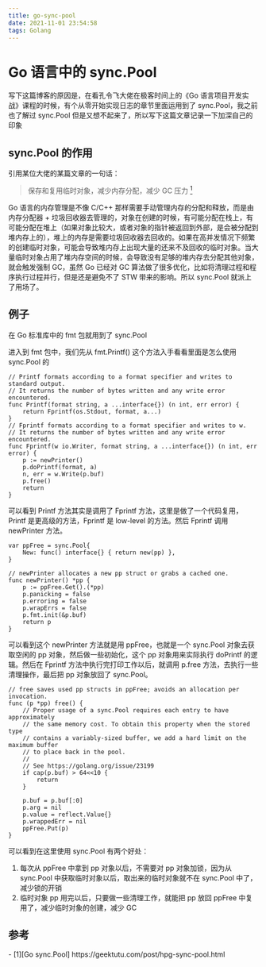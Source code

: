 ```yaml
---
title: go-sync-pool
date: 2021-11-01 23:54:58
tags: Golang
---
```


# Go 语言中的 sync.Pool

写下这篇博客的原因是，在看孔令飞大佬在极客时间上的《Go 语言项目开发实战》课程的时候，有个从零开始实现日志的章节里面运用到了 sync.Pool，我之前也了解过 sync.Pool 但是又想不起来了，所以写下这篇文章记录一下加深自己的印象

## sync.Pool 的作用

引用某位大佬的某篇文章的一句话：
> 保存和复用临时对象，减少内存分配，减少 GC 压力 [<sup>1</sup>](#refer-anchor-1)

Go 语言的内存管理是不像 C/C++ 那样需要手动管理内存的分配和释放，而是由内存分配器 + 垃圾回收器去管理的，对象在创建的时候，有可能分配在栈上，有可能分配在堆上（如果对象比较大，或者对象的指针被返回到外部，是会被分配到堆内存上的），堆上的内存是需要垃圾回收器去回收的。如果在高并发情况下频繁的创建临时对象，可能会导致堆内存上出现大量的还来不及回收的临时对象。当大量临时对象占用了堆内存空间的时候，会导致没有足够的堆内存去分配其他对象，就会触发强制 GC，虽然 Go 已经对 GC 算法做了很多优化，比如将清理过程和程序执行过程并行，但是还是避免不了 STW 带来的影响。所以 sync.Pool 就派上了用场了。

## 例子

在 Go 标准库中的 fmt 包就用到了 sync.Pool

进入到 fmt 包中，我们先从 fmt.Printf() 这个方法入手看看里面是怎么使用 sync.Pool 的

```Golang
// Printf formats according to a format specifier and writes to standard output.
// It returns the number of bytes written and any write error encountered.
func Printf(format string, a ...interface{}) (n int, err error) {
	return Fprintf(os.Stdout, format, a...)
}
// Fprintf formats according to a format specifier and writes to w.
// It returns the number of bytes written and any write error encountered.
func Fprintf(w io.Writer, format string, a ...interface{}) (n int, err error) {
	p := newPrinter()
	p.doPrintf(format, a)
	n, err = w.Write(p.buf)
	p.free()
	return
}
```

可以看到 Printf 方法其实是调用了 Fprintf 方法，这里是做了一个代码复用，Printf 是更高级的方法，Fprintf 是 low-level 的方法。然后 Fprintf 调用 newPrinter 方法。

```Golang
var ppFree = sync.Pool{
	New: func() interface{} { return new(pp) },
}

// newPrinter allocates a new pp struct or grabs a cached one.
func newPrinter() *pp {
	p := ppFree.Get().(*pp)
	p.panicking = false
	p.erroring = false
	p.wrapErrs = false
	p.fmt.init(&p.buf)
	return p
}
```

可以看到这个 newPrinter 方法就是用 ppFree，也就是一个 sync.Pool 对象去获取空闲的 pp 对象，然后做一些初始化，这个 pp 对象用来实际执行 doPrintf 的逻辑。然后在 Fprintf 方法中执行完打印工作以后，就调用 p.free 方法，去执行一些清理操作，最后把 pp 对象放回了 sync.Pool。

```Golang
// free saves used pp structs in ppFree; avoids an allocation per invocation.
func (p *pp) free() {
	// Proper usage of a sync.Pool requires each entry to have approximately
	// the same memory cost. To obtain this property when the stored type
	// contains a variably-sized buffer, we add a hard limit on the maximum buffer
	// to place back in the pool.
	//
	// See https://golang.org/issue/23199
	if cap(p.buf) > 64<<10 {
		return
	}

	p.buf = p.buf[:0]
	p.arg = nil
	p.value = reflect.Value{}
	p.wrappedErr = nil
	ppFree.Put(p)
}
```

可以看到在这里使用 sync.Pool 有两个好处：

1. 每次从 ppFree 中拿到 pp 对象以后，不需要对 pp 对象加锁，因为从 sync.Pool 中获取临时对象以后，取出来的临时对象就不在 sync.Pool 中了，减少锁的开销
2. 临时对象 pp 用完以后，只要做一些清理工作，就能把 pp 放回 ppFree 中复用了，减少临时对象的创建，减少 GC

## 参考

<div id="refer-anchor-1">
- [1][Go sync.Pool] https://geektutu.com/post/hpg-sync-pool.html